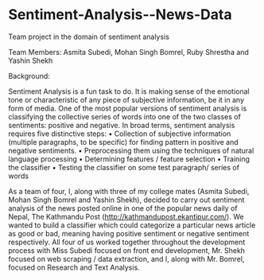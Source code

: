 # Sentiment-Analysis--News-Data
Team project in the domain of sentiment analysis

Team Members:
Asmita Subedi, Mohan Singh Bomrel, Ruby Shrestha and Yashin Shekh

Background:

Sentiment Analysis is a fun task to do. It is making sense of the emotional tone or characteristic of any piece of subjective information, be it in any form of media. One of the most popular versions of sentiment analysis is classifying the collective series of words into one of the two classes of sentiments: positive and negative. 
In broad terms, sentiment analysis requires five distinctive steps:
•	Collection of subjective information (multiple paragraphs, to be specific) for finding pattern in positive and negative sentiments.
•	Preprocessing them using the techniques of natural language processing
•	Determining features / feature selection
•	Training the classifier
•	Testing the classifier on some test paragraph/ series of words

As a team of four, I, along with three of my college mates (Asmita Subedi, Mohan Singh Bomrel and Yashin Shekh), decided to carry out sentiment analysis of the news posted online in one of the popular news daily of Nepal, The Kathmandu Post (http://kathmandupost.ekantipur.com/). We wanted to build a classifier which could categorize a particular news article as good or bad, meaning having positive sentiment or negative sentiment respectively. All four of us worked together throughout the development process with Miss Subedi focused on front end development, Mr. Shekh focused on web scraping / data extraction, and I, along with Mr. Bomrel, focused on Research and Text Analysis.
